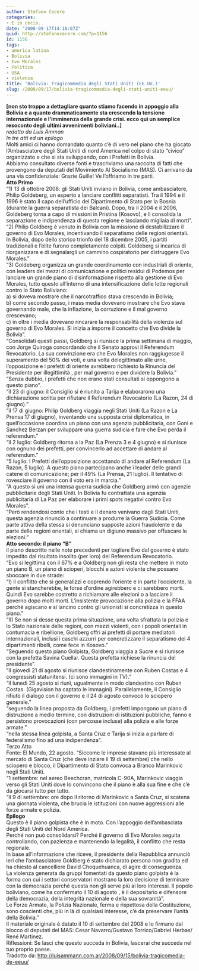 ```yaml
---
author: Stefano Cecere
categories:
- E io cecio..
date: "2008-09-17T14:18:07Z"
guid: http://stefanocecere.com/?p=1156
id: 1156
tags:
- america latina
- Bolivia
- Evo Morales
- Politica
- USA
- violenza
title: 'Bolivia: Tragicommedia degli Stati Uniti (EE.UU.)'
slug: /2008/09/17/bolivia-tragicommedia-degli-stati-uniti-eeuu/
---
```


<div>
  <strong>[non sto troppo a dettagliare quanto stiamo facendo in appoggio alla Bolivia e a quanto drammaticamente sta crescendo la tensione internazionale e l&#8217;imminenza della grande crisi. ecco qui un semplice resoconto degli ultimi avvenimenti boliviani..]</strong>
</div>

<div>
  <em>redatto da Luis Amman</em>
</div>

<div>
  <em>In tre atti ed un epilogo</em>
</div>

<div>
  Molti amici ci hanno domandato quanto c&#8217;è di vero nel piano che ha giocato l&#8217;Ambasciatore degli Stati Uniti di nord America nel colpo di stato &#8220;civico&#8221; organizzato e che si sta sviluppando, con i Prefetti in Bolivia. <br /> Abbiamo consultato diverse fonti e trascriviamo una raccolta di fatti che provengono da deputati del Movimiento Al Socialismo (MAS). Ci arrivano da una via confidenziale: Grazie Guille! Ve l&#8217;offriamo in tre parti.
</div>

<div>
  <strong>Atto Primo</strong>
</div>

<div>
  &#8220;1) 13 di ottobre 2008: gli Stati Uniti inviano in Bolivia, come ambasciatore, Philip Goldeberg, un esperto a lanciare conflitti separatisti. Tra il 1994 e il 1996 è stato il capo dell&#8217;ufficio del Dipartimento di Stato per la Bosnia (durante la guerra separatista dei Balcani). Dopo, tra il 2004 e il 2006, Goldeberg torna a capo di missioni in Pristina (Kosovo), e lì consolida la separazione e indipendenza di questa regione e lasciando migliaia di morti&#8221;.
</div>

<div>
  &#8220;2) Philip Goldberg è venuto in Bolivia con la missione di destabilizzare il governo di Evo Morales, incentivando il separatismo delle regioni orientali. In Bolivia, dopo dello storico trionfo del 18 dicembre 2005, i partiti tradizionali e l&#8217;elite furono completamente colpiti. Goldeberg si incarica di riorganizzare e di segnalargli un cammino cospiratorio per distruggere Evo Morales.&#8221;
</div>

<div>
  &#8220;3) Goldeberg organizza un grande coordinamento con industriali di oriente, con leaders dei mezzi di comunicazione e politici residui di Podemos per lanciare un grande piano di disinformazione rispetto alla gestione di Evo Morales, tutto questo all&#8217;interno di una intensificazione delle lotte regionali contro lo Stato Boliviano:<br /> a) si doveva mostrare che il narcotraffico stava crescendo in Bolivia;<br /> b) come secondo passo, i mass media dovevano mostrare che Evo stava governando male, che la inflazione, la corruzione e il mal governo crescevano;<br /> c) in oltre i media dovevano rincarare la responsabilità della violenza sul governo di Evo Morales. Si inizia a imporre il concetto che Evo divide la Bolivia&#8221;.
</div>

<div>
  &#8220;Consolidati questi passi, Goldberg si riunisce la prima settimana di maggio, con Jorge Quiroga concordando che il Senato approvi il Referendum Revocatorio. La sua convinzione era che Evo Morales non raggiugesse il superamento del 50% dei voti, e una volta delegittimato alle urne, l&#8217;opposizione e i prefetti di oriente avrebbero richiesto la Rinuncia del Presidente per illegittimità , per mal governo e per dividere la Bolivia.&#8221;
</div>

<div>
  &#8220;Senza dubbio, i prefetti che non erano stati consultati si oppongono a questo piano&#8221;.
</div>

<div>
  &#8220;il 23 di giugno: il Consiglio si è riunito a Tarija e elaborarono una dichiarazione scritta per rifiutare il Referendum Revocatorio (La Razon, 24 di giugno).&#8221;
</div>

<div>
  &#8220;il 17 di giugno: Philip Goldberg viaggia negli Stati Uniti (La Razon e La Prensa 17 di giugno), inventando una supposta crisi diplomatica, in quell&#8217;occasione coordina un piano con una agenzia pubblicitaria, con Goni e Sanchez Berzan per sviluppare una guerra sudicia e fare che Evo perda il referendum.&#8221;<br /> &#8220;il 2 luglio: Goldberg ritorna a la Paz (La Prenza 3 e 4 giugno) e si riunisce con ognuno dei prefetti, per convincerlo ad accettare di andare al referendum.&#8221;
</div>

<div>
  &#8220;5 luglio: I Prefetti dell&#8217;opposizione accettando di andare al Referendum (La Razon, 5 luglio). A questo piano partecipano anche i leader delle grandi catene di comunicazione; per il 49% (La Prensa, 21 luglio). Il tentativo di rovesciare il governo con il voto era in marcia.&#8221;
</div>

<div>
  &#8220;A questo si unì una intensa guerra sudicia che Goldberg armò con agenzie pubblicitarie degli Stati Uniti. In Bolivia fu contrattata una agenzia publicitaria di La Paz per elaborare i primi spots negativi contro Evo Morales&#8221;.
</div>

<div>
  &#8220;Però rendendosi conto che i testi e il denaro venivano dagli Stati Uniti, questa agenzia rinunciò a continuare a produrre la Guerra Sudicia. Come parte attiva della stessa si denunciano supposte azioni fraudolente e da parte delle regioni orientali, si chiama un digiuno massivo per offuscare le elezioni.&#8221;
</div>

<div>
  <strong>Atto secondo: il piano &#8220;B&#8221;</strong>
</div>

<div>
  il piano descritto nelle note precedenti per togliere Evo dal governo è stato impedito dal risultato insolito (per loro) del Referendum Revocatorio.
</div>

<div>
  &#8220;Evo si legittima con il 67% e a Goldberg non gli resta che mettere in moto un piano B, un piano di scioperi, blocchi e azioni violente che possano sboccare in due strade:<br /> &#8220;I) il conflitto che si generalizzi e coprendo l&#8217;oriente e in parte l&#8217;occidente, la gente si stancherebbe, le forse d&#8217;ordine agirebbero e ci sarebbero morti. Quindi Evo sarebbe costretto a richiamare alle elezioni o a lasciare il governo dopo molti morti. L&#8217;insistente provocazione alla polizia e la FFAA perché agiscano e si lancino contro gli unionisti si concretizza in questo piano.&#8221;
</div>

<div>
  &#8220;II) Se non si desse questa prima situazione, una volta sfrattata la polizia e lo Stato nazionale delle regioni, con mezzi violenti, con i popoli orientali in contumacia e ribellione, Goldberg offri ai prefetti di portare mediatori internazionali, inclusi i caschi azzurri per concretizzare il separatismo dei 4 dipartimenti ribelli, come fece in Kosovo.&#8221;
</div>

<div>
  &#8220;Seguendo questo piano Golpista, Goldberg viaggia a Sucre e si riunisce con la prefetta Savina Cuellar. Questa prefetta richiese la rinuncia del presidente&#8221;.<br /> &#8220;il giovedì 21 di agosto si riunisce clandestinamente con Ruben Costas e 4 congressisti statunitensi. (ci sono immagini in TV).&#8221;<br /> &#8220;il lunedi 25 agosto si riunì, ugualmente in modo clandestino con Ruben Costas. (Gigavision ha captato le immagini). Parallelamente, il Consiglio rifiutò il dialogo con il governo e il 24 di agosto convocò lo sciopero generale.&#8221;
</div>

<div>
  &#8220;seguendo la linea proposta da Goldberg, i prefetti impongono un piano di distruzione a medio termine, con distruzioni di istituzioni pubbliche, fanno e persistono provocazioni (con percosse incluse) alla polizia e alle forze armate.&#8221;
</div>

<div>
  &#8220;nella stessa linea golpista, a Santa Cruz e Tarija si inizia a parlare di federalismo fino ad una indipendenza&#8221;.
</div>

<div>
  Terzo Atto
</div>

<div>
  Fonte: El Mundo, 22 agosto. &#8220;Siccome le imprese stavano più interessate al mercato di Santa Cruz (che deve inziare il 19 di settembre) che nello sciopero e blocco, il Dipartimento di Stato convoca a Branco Marinkovic negli Stati Uniti.<br /> &#8220;1 settembre: nel aereo Beechcran, matricola C-90A, Marinkovic viaggia verso gli Stati Uniti dove lo convincono che il piano è alla sua fine e che c&#8217;è da giocarsi tutto per tutto.<br /> &#8220;il 9 di settembre: ore dopo il ritorno di Marinkovic a Santa Cruz, si scatena una giornata violenta, che brucia le istituzioni con nuove aggressioni alle forze armate e polizia.
</div>

<div>
  <strong>Epilogo</strong>
</div>

<div>
  Questo è il piano golpista che è in moto. Con l&#8217;appoggio dell&#8217;ambasciata degli Stati Uniti del Nord America.
</div>

<div>
  Perché non può consolidarsi? Perché il governo di Evo Morales seguita controllando, con pazienza e mantenendo la legalità, il conflitto che resta regionale.
</div>

<div>
  In base all&#8217;informazione che riceve, il presidente della Repubblica annunciò ieri che l&#8217;ambasciatore Goldberg è stato dichiarato persona non gradita ed ha chiesto al cancelliere David Choquehuanca, di agire di conseguenza.
</div>

<div>
  La violenza generata da gruppi fomentati da questo piano golpista è la forma con cui i settori conservatori mostrano la loro decisione di terminare con la democrazia perché questa non gli serve più ai loro interessi. Il popolo boliviano, come ha confermato il 10 di agosto , è il depositario e difensore della democrazia, della integrità nazionale e della sua sovranità&#8221;.
</div>

<div>
  Le Forze Armate, la Polizia Nazionale, ferma e rispettosa della Costituzione, sono coscienti che, più in là di qualsiasi interesse, c&#8217;è da preservare l&#8217;unità della Bolivia.&#8221;
</div>

<div>
  Il materiale originale è datato il 10 di settembre del 2008 e lo firmano dal blocco di deputati del MAS: Cesar Navarro/Gustavo Torrico/Gabriel Herbas/ René Martinez.
</div>

<div>
  Riflessioni: Se lasci che questo succeda in Bolivia, lascerai che succeda nel tuo proprio paese.
</div>

<div>
  Tradotto da: <a href="http://luisammann.com.ar/2008/09/15/bolivia-tragicomedia-de-eeuu/">http://luisammann.com.ar/2008/09/15/bolivia-tragicomedia-de-eeuu/</a>
</div>